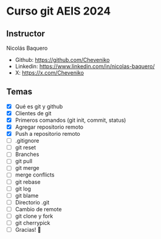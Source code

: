 # Curso git AEIS 2024

## Instructor

Nicolás Baquero

- Github: <https://github.com/Cheveniko>
- Linkedin: <https://www.linkedin.com/in/nicolas-baquero/>
- X: <https://x.com/Cheveniko>

## Temas

- [x] Qué es git y github
- [x] Clientes de git
- [x] Primeros comandos (git init, commit, status)
- [x] Agregar repositorio remoto
- [x] Push a repositorio remoto
- [ ] .gitignore
- [ ] git reset
- [ ] Branches
- [ ] git pull
- [ ] git merge
- [ ] merge conflicts
- [ ] git rebase
- [ ] git log
- [ ] git blame
- [ ] Directorio .git
- [ ] Cambio de remote
- [ ] git clone y fork
- [ ] git cherrypick
- [ ] Gracias! 🚀
